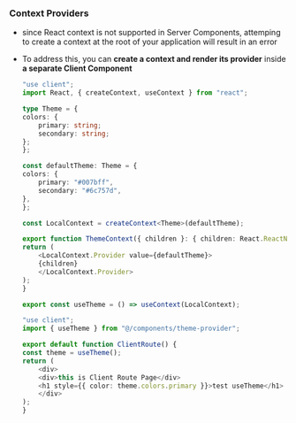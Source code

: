 ### Context Providers
- since React context is not supported in Server Components, attemping to create a context at the root of your application will result in an error
- To address this, you can **create a context and render its provider** inside **a separate Client Component**

    ```typescript
    "use client";
    import React, { createContext, useContext } from "react";

    type Theme = {
    colors: {
        primary: string;
        secondary: string;
    };
    };

    const defaultTheme: Theme = {
    colors: {
        primary: "#007bff",
        secondary: "#6c757d",
    },
    };

    const LocalContext = createContext<Theme>(defaultTheme);

    export function ThemeContext({ children }: { children: React.ReactNode }) {
    return (
        <LocalContext.Provider value={defaultTheme}>
        {children}
        </LocalContext.Provider>
    );
    }

    export const useTheme = () => useContext(LocalContext);

    ```

    ```typescript
    "use client";
    import { useTheme } from "@/components/theme-provider";

    export default function ClientRoute() {
    const theme = useTheme();
    return (
        <div>
        <div>this is Client Route Page</div>
        <h1 style={{ color: theme.colors.primary }}>test useTheme</h1>
        </div>
    );
    }

    ```
